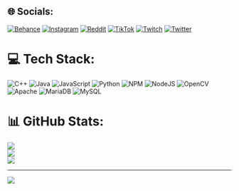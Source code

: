 
## 🌐 Socials:
[![Behance](https://img.shields.io/badge/Behance-1769ff?logo=behance&logoColor=white)](https://behance.net/xCesir) [![Instagram](https://img.shields.io/badge/Instagram-%23E4405F.svg?logo=Instagram&logoColor=white)](https://instagram.com/xCesir) [![Reddit](https://img.shields.io/badge/Reddit-%23FF4500.svg?logo=Reddit&logoColor=white)](https://reddit.com/user/xCesir) [![TikTok](https://img.shields.io/badge/TikTok-%23000000.svg?logo=TikTok&logoColor=white)](https://tiktok.com/@xCesir) [![Twitch](https://img.shields.io/badge/Twitch-%239146FF.svg?logo=Twitch&logoColor=white)](https://twitch.tv/xCesir) [![Twitter](https://img.shields.io/badge/Twitter-%231DA1F2.svg?logo=Twitter&logoColor=white)](https://twitter.com/xCesir) 

# 💻 Tech Stack:
![C++](https://img.shields.io/badge/c++-%2300599C.svg?style=for-the-badge&logo=c%2B%2B&logoColor=white) ![Java](https://img.shields.io/badge/java-%23ED8B00.svg?style=for-the-badge&logo=java&logoColor=white) ![JavaScript](https://img.shields.io/badge/javascript-%23323330.svg?style=for-the-badge&logo=javascript&logoColor=%23F7DF1E) ![Python](https://img.shields.io/badge/python-3670A0?style=for-the-badge&logo=python&logoColor=ffdd54) ![NPM](https://img.shields.io/badge/NPM-%23000000.svg?style=for-the-badge&logo=npm&logoColor=white) ![NodeJS](https://img.shields.io/badge/node.js-6DA55F?style=for-the-badge&logo=node.js&logoColor=white) ![OpenCV](https://img.shields.io/badge/opencv-%23white.svg?style=for-the-badge&logo=opencv&logoColor=white) ![Apache](https://img.shields.io/badge/apache-%23D42029.svg?style=for-the-badge&logo=apache&logoColor=white) ![MariaDB](https://img.shields.io/badge/MariaDB-003545?style=for-the-badge&logo=mariadb&logoColor=white) ![MySQL](https://img.shields.io/badge/mysql-%2300f.svg?style=for-the-badge&logo=mysql&logoColor=white)
# 📊 GitHub Stats:
![](https://github-readme-stats.vercel.app/api?username=xCesir&theme=dark&hide_border=false&include_all_commits=true&count_private=true)<br/>
![](https://github-readme-streak-stats.herokuapp.com/?user=xCesir&theme=dark&hide_border=false)<br/>
![](https://github-readme-stats.vercel.app/api/top-langs/?username=xCesir&theme=dark&hide_border=false&include_all_commits=true&count_private=true&layout=compact)

---
[![](https://visitcount.itsvg.in/api?id=xCesir&icon=2&color=12)](https://visitcount.itsvg.in)
